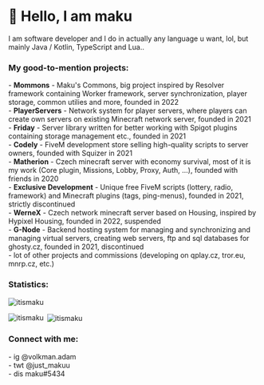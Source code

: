 <h1>👋 Hello, I am maku</h1>
I am software developer and I do in actually any language u want, lol, but mainly Java / Kotlin, TypeScript and Lua..
<h3>My good-to-mention projects:</h3>
- <strong>Mommons</strong> - Maku's Commons, big project inspired by Resolver framework containing Worker framework, server synchronization, player storage, common utilies and more, founded in 2022<br>
- <strong>PlayerServers</strong> - Network system for player servers, where players can create own servers on existing Minecraft network server, founded in 2021<br>
- <strong>Friday</strong> - Server library written for better working with Spigot plugins containing storage management etc., founded in 2021<br>
- <strong>Codely</strong> - FiveM development store selling high-quality scripts to server owners, founded with Squizer in 2021<br>
- <strong>Matherion</strong> - Czech minecraft server with economy survival, most of it is my work (Core plugin, Missions, Lobby, Proxy, Auth, ...), founded with friends in 2020 <br>
- <strong>Exclusive Development</strong> - Unique free FiveM scripts (lottery, radio, framework) and Minecraft plugins (tags, ping-menus), founded in 2021, strictly discontinued<br>
- <strong>WerneX</strong> - Czech network minecraft server based on Housing, inspired by Hypixel Housing, founded in 2022, suspended<br>
- <strong>G-Node</strong> - Backend hosting system for managing and synchronizing and managing virtual servers, creating web servers, ftp and sql databases for ghosty.cz, founded in 2021, discontinued<br>
- lot of other projects and commissions (developing on qplay.cz, tror.eu, mnrp.cz, etc.)<br>

<h3>Statistics:</h3>
<p align="left"> <img src="https://komarev.com/ghpvc/?username=itismaku&label=Profile%20views&color=Ffaa00&style=flat" alt="itismaku" /> </p>
<p><img align="left" src="https://github-readme-stats.vercel.app/api/top-langs?username=itismaku&show_icons=true&theme=dark&title_color=d22eff&bg_color=000000&hide_border=true&locale=en&layout=compact" alt="itismaku" /></p>

<p>&nbsp;<img align="center" src="https://github-readme-stats.vercel.app/api?username=itismaku&show_icons=true&theme=dark&title_color=d22eff&text_color=ffffff&hide_border=true&locale=en" alt="itismaku" /></p>

<h3>Connect with me:</h3>
- ig @volkman.adam<br>
- twt @just_makuu<br>
- dis maku#5434<br>

